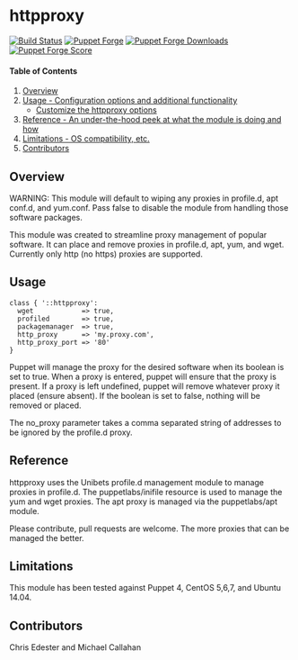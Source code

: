 httpproxy
=============

[![Build Status](https://travis-ci.org/MiamiOH/puppet-httpproxy.svg?branch=master)](https://travis-ci.org/MiamiOH/puppet-httpproxy)
[![Puppet Forge](https://img.shields.io/puppetforge/v/MiamiOH/httpproxy.svg)](https://forge.puppet.com/MiamiOH/httpproxy)
[![Puppet Forge Downloads](https://img.shields.io/puppetforge/dt/MiamiOH/httpproxy.svg)](https://forge.puppet.com/MiamiOH/httpproxy)
[![Puppet Forge Score](https://img.shields.io/puppetforge/f/MiamiOH/httpproxy.svg)](https://forge.puppet.com/MiamiOH/httpproxy/scores)

#### Table of Contents

1. [Overview](#overview)
2. [Usage - Configuration options and additional functionality](#usage)
    * [Customize the httpproxy options](#customize-the-httpproxy-options)
3. [Reference - An under-the-hood peek at what the module is doing and how](#reference)
4. [Limitations - OS compatibility, etc.](#limitations)
5. [Contributors](#contributors)

## Overview
WARNING: This module will default to wiping any proxies in profile.d, apt conf.d, and yum.conf. Pass false to disable
the module from handling those software packages.

This module was created to streamline proxy management of popular software. It can place and remove
proxies in profile.d, apt, yum, and wget. Currently only http (no https) proxies are supported.

## Usage
    class { '::httpproxy':
      wget            => true,
      profiled        => true,
      packagemanager  => true,
      http_proxy      => 'my.proxy.com',
      http_proxy_port => '80'
    }

Puppet will manage the proxy for the desired software when its boolean is set to true. When a proxy is entered,
puppet will ensure that the proxy is present. If a proxy is left undefined, puppet will remove whatever proxy it
placed (ensure absent). If the boolean is set to false, nothing will be removed or placed.

The no_proxy parameter takes a comma separated string of addresses to be ignored by the profile.d proxy.

## Reference

httpproxy uses the Unibets profile.d management module to manage proxies in profile.d. The puppetlabs/inifile
resource is used to manage the yum and wget proxies. The apt proxy is managed via the puppetlabs/apt module.

Please contribute, pull requests are welcome. The more proxies that can be managed the better.

## Limitations

This module has been tested against Puppet 4, CentOS 5,6,7, and Ubuntu 14.04.  

## Contributors

Chris Edester and Michael Callahan
